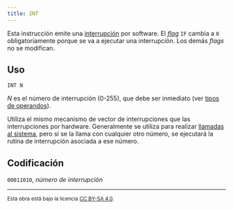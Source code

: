 ```yaml
---
title: INT
---
```


Esta instrucción emite una [interrupción](/docs/cpu/#interrupciones) por software. El [_flag_](/docs/cpu/#flags) `IF` cambia a `0` obligatoriamente porque se va a ejecutar una interrupción. Los demás _flags_ no se modifican.

## Uso

```vonsim
INT N
```

_N_ es el número de interrupción (0-255), que debe ser inmediato (ver [tipos de operandos](/docs/cpu/assembly/#operandos)).

Utiliza el mismo mecanismo de vector de interrupciones que las interrupciones por hardware. Generalmente se utiliza para realizar [llamadas al sistema](/docs/cpu/#llamadas-al-sistema), pero si se la llama con cualquier otro número, se ejecutará la rutina de interrupción asociada a ese número.

## Codificación

`00011010`, _número de interrupción_

---

<small>Esta obra está bajo la licencia <a target="_blank" rel="license noopener noreferrer" href="http://creativecommons.org/licenses/by-sa/4.0/">CC BY-SA 4.0</a>.</small>
